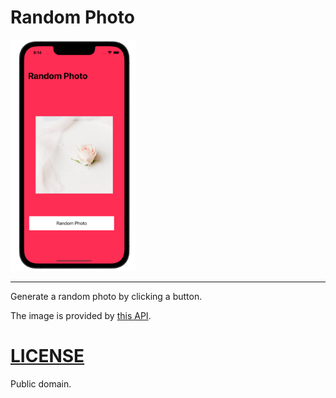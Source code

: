 # Random Photo

<img src="demo.png" alt="iphone13pro" width="200"/>

---

Generate a random photo by clicking a button.

The image is provided by [this API](https://source.unsplash.com/random/600x600).

# [LICENSE](./license.md)

Public domain.
